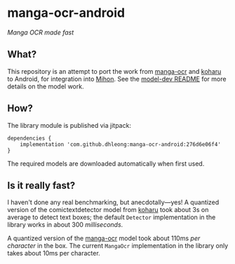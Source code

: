 # manga-ocr-android

*Manga OCR made fast*

## What?

This repository is an attempt to port the work from [manga-ocr][manga-ocr] and [koharu][koharu] to Android, for integration into [Mihon][mihon]. See the [model-dev README](/model-dev/README.md) for more details on the model work.

## How?

The library module is published via jitpack:

```
dependencies {
    implementation 'com.github.dhleong:manga-ocr-android:276d6e06f4'
}
```

The required models are downloaded automatically when first used.

## Is it really fast?

I haven't done any real benchmarking, but anecdotally—yes! A quantized version of the comictextdetector model from [koharu][koharu] took about 3s on average to detect text boxes; the default `Detector` implementation in the library works in about 300 *milliseconds*.

A quantized version of the [manga-ocr][manga-ocr] model took about 110ms *per character* in the box. The current `MangaOcr` implementation in the library only takes about 10ms per character.

[manga-ocr]: https://github.com/kha-white/manga-ocr
[koharu]: https://github.com/mayocream/koharu
[mihon]: https://mihon.app
